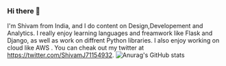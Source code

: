 ### Hi there 👋
I'm Shivam from India, and I do content on Design,Developement and Analytics. I really enjoy learning languages and freamwork like Flask and Django, as well as work on diffrent Python libraries. I also enjoy working on cloud like AWS .
                  You can cheak out my twitter at https://twitter.com/ShivamJ71154932.
![Anurag's GitHub stats](https://github-readme-stats.vercel.app/api?username=shivamjai17&show_icons=true&theme=radical)
